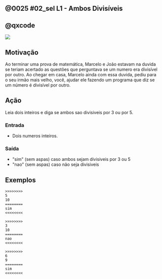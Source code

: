 ## @0025 #02_sel L1 - Ambos Divisíveis
## @qxcode

![](capa.jpg)

## Motivação

Ao terminar uma prova de matemática, Marcelo e João estavam na duvida se teriam acertado as questões que perguntava se um numero era divisível por outro. Ao chegar em casa, Marcelo ainda com essa duvida, pediu para o seu irmão mais velho, você, ajudar ele fazendo um programa que diz se um número é divisível por outro.

## Ação

Leia dois inteiros e diga se ambos sao divisiveis por 3 ou por 5.

### Entrada

- Dois numeros inteiros.

### Saída

- "sim" (sem aspas) caso ambos sejam divisiveis por 3 ou 5
- "nao" (sem aspas) caso não seja divisiveis

## Exemplos

```
>>>>>>>>
5
10
========
sim
<<<<<<<<

>>>>>>>>
3
10
========
nao
<<<<<<<<

>>>>>>>>
6
9
========
sim
<<<<<<<<
```

#

<!---
>>>>>>>>
5
0
========
sim
<<<<<<<<


>>>>>>>>
0
3
========
sim
<<<<<<<<


>>>>>>>>
5
9
========
nao
<<<<<<<<


>>>>>>>>
10
9
========
nao
<<<<<<<<


>>>>>>>>
15
45
========
sim
<<<<<<<<
--->